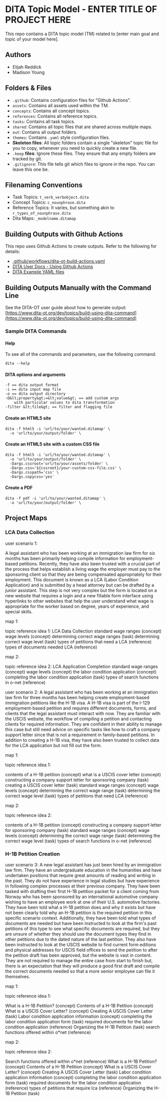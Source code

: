 # DITA Topic Model - ENTER TITLE OF PROJECT HERE

This repo contains a DITA topic model (TM) related to [enter main goal and topic of your model here].

## Authors

- Elijah Reddick
- Madison Young

## Folders &amp; Files

- `.github`: Contains configuration files for "Github Actions".
- `assets`: Contains all assets used within the TM.
- `concepts`: Contains all concept topics.
- `references`: Contains all reference topics.
- `tasks`: Contains all task topics.
- `shared`: Contains all topic files that are shared across multiple maps.
- `out`: Contains all output folders.
- `themes`: Contains `.yaml` style configuration files.
- **Skeleton files**: All topic folders contain a single "skeleton" topic file for you to copy, whenever you need to quickly create a new file.
- `.keep` **files**: Ignore these files. They ensure that any empty folders are tracked by git. 
- `.gitignore`: This file tells git which files to ignore in the repo. You can leave this one be.

## Filenaming Conventions

- Task Topics: `t_verb_verbobject.dita`
- Concept Topics: `c_nounphrase.dita`
- Reference Topics: It varies, but something akin to `r_types_of_nounphrase.dita`
- Dita Maps: `_modelname.ditamap`

## Building Outputs with Github Actions

This repo uses Github Actions to create outputs. Refer to the following for details: 

- [.github/workflows/dita-ot-build-actions.yaml](.github/workflows/dita-ot-build-actions.yaml)
- [DITA User Docs - Using Github Actions](https://www.dita-ot.org/dev/topics/using-github-actions)
- [DITA Example YAML files](https://github.com/dita-ot/docs/blob/develop/samples/github-actions/build-using-a-project-file.yaml)

## Building Outputs Manually with the Command Line

See the DITA-OT user guide about how to generate output: [https://www.dita-ot.org/dev/topics/build-using-dita-command](https://www.dita-ot.org/dev/topics/build-using-dita-command)

### Sample DITA Commands

#### Help

To see all of the commands and parameters, use the following command:

```
dita --help
```

#### DITA options and arguments

```
-f == dita output format
-i == dita input map file
-o == dita output directory
-D&lt;property&gt;=&lt;value&gt; == add custom args
    with particular values to dita transformation
-filter &lt;file&gt; == filter and flagging file
```

#### Create an HTML5 site

```
dita -f html5 -i 'url/to/your/wanted.ditamap' \
  -o 'url/to/your/output/folder' \
```

#### Create an HTML5 site with a custom CSS file

```
dita -f html5 -i 'url/to/your/wanted.ditamap' \
  -o 'url/to/your/output/folder' \
  -Dargs.cssroot='url/to/your/assets/folder' \
  -Dargs.css='${cssroot}/your-custom-css-file.css' \
  -Dargs.csspath='css' \
  -Dargs.copycss='yes'
```

#### Create a PDF

```
dita -f pdf -i 'url/to/your/wanted.ditamap' \
  -o 'url/to/your/output/folder' \
```
## Project Maps

### LCA Data Collection
user scenario 1: 

A legal assistant who has been working at an immigration law firm for six months has been primarily
helping compile information for employment-based petitions. Recently, they have also been
trusted with a crucial part of the process that helps establish a living wage the employer must pay to the
sponsoring client so that they are being compensated appropriately for their employment. This document is known
as a LCA (Labor Condition Application) and is submitted by a head attorney but can be drafted by a junior
assistant. This step is not very complex but the form is located on a new website that requires a login and a new
fillable form interface using hyperlinks to other websites that help the user understand what wage is appropriate
for the worker based on degree, years of experience, and special skills.

map 1: 

topic reference idea 1: LCA Data Collection 
  standard wage ranges (concept)
  wage levels (concept)
    determining correct wage ranges (task)
    determining correct wage level (task)
  types of petitions that need a LCA (reference)
  types of documents needed LCA (reference)

map 2: 

topic reference idea 2: LCA Application Completion 
  standard wage ranges (concept)
  wage levels (concept)
  the labor condition application (concept)
    completing the labor condition application (task)
  types of search functions in o-net (reference)

user scenario 2: A legal assistant who has been working at an immigration law firm for three months has been helping create employment-based immigration petitions like the H-1B visa. A H-1B visa is part of the I-129 employment-based petition and requires different documents, forms, and clients that the legal assistant must interact with now. They are familiar with the USCIS website, the workflow of compiling a petition and contacting clients for required information. They are confident in their ability to manage this case but still need advice on specific tasks like how to craft a company support letter since that is not a requirement in family-based petitions. In addition to creating a H-1B visa, they have also been trusted to collect data for the LCA application but not fill out the form. 

map 1: 

topic reference idea 1: 

  contents of a H-1B petition (concept)
  what is a USCIS cover letter (concept)
    constructing a company support letter for sponsoring company (task)
    creating a USCIS cover letter (task)
  standard wage ranges (concept)
  wage levels (concept)
    determining the correct wage range (task)
    determining the correct wage level (task)
    types of petitions that need LCA (reference)

map 2: 

topic reference idea 2: 

  contents of a H-1B petition (concept)
    constructing a company support letter for sponsoring company (task)
  standard wage ranges (concept)
  wage levels (concept) 
    determining the correct wage range (task)
    determining the correct wage level (task)
    types of search functions in o-net (reference)

### H-1B Petition Creation
user scenario 3: A new legal assistant has just been hired by an immigration law firm. They have an undergraduate education in the humanities and have undertaken positions that require great amounts of reading and writing in the past. They do not have experience in legal studies but have experience in following complex processes at their previous company. They have been tasked with drafting their first H-1B petition packet for a client coming from Norway who has been sponsored by an international automotive company wishing to have an employee work at one of their U.S. automotive factories. They have been told what a H-1B petition does and why it exists but have not been clearly told why an H-1B petition is the required petition in this specific scenario context. Additionally, they have been told what types of documents are needed but have been instructed to look at the firm's past petitions of this type to see what specific documents are required, but they are unsure of whether they should use the document types they find in other petitions due to the dated nature of the last petition. They also have been instructed to look at the USCIS website to find current form editions and physical addresses for USCIS field offices to send the petition to after the petition draft has been approved, but the website is vast in content. They are not required to manage the entire case from start to finish but, there is an expectation that they will produce a good first draft and compile the correct documents needed so that a more senior employee can file it themselves. 

map 1: 

topic reference idea 1: 

What is a H-1B Petition? (concept)
  Contents of a H-1B Petition (concept)
  What is a USCIS Cover Letter? (concept)
    Creating A USCIS Cover Letter (task)
  Labor condition application information (concept)
    completing the labor condition application form (task)
    required documents for the labor condition application (reference)
  Organizing the H-1B Petition (task)
  search functions offered within o*net (reference)

map 2: 

topic reference idea 2: 

Search functions offered within o*net (reference)
What is a H-1B Petition? (concept)
Contents of a H-1B Petition (concept)
What is a USCIS Cover Letter? (concept)
  Creating A USCIS Cover Letter (task)
Labor condition application information (concept)
    completing the labor condition application form (task)
    required documents for the labor condition application (reference)
    types of petitions that require lca (reference)
Organizing the H-1B Petition (task)